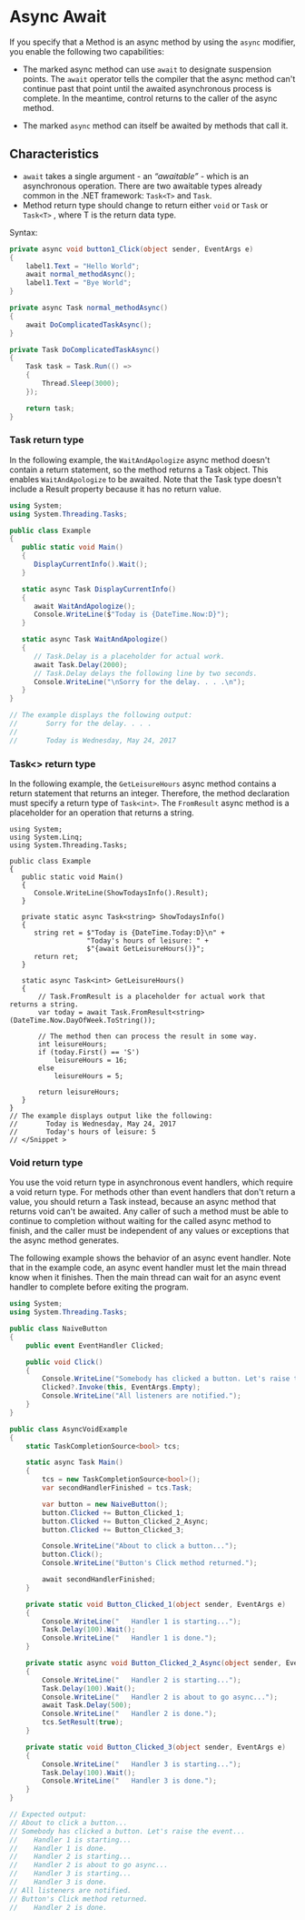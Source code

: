 # Async Await

If you specify that a Method is an async method by using the `async` modifier, you enable the following two capabilities:

* The marked async method can use `await` to designate suspension points. The `await` operator tells the compiler that the async method can't continue past that point until the awaited asynchronous process is complete. In the meantime, control returns to the caller of the async method.

* The marked `async` method can itself be awaited by methods that call it.

## Characteristics

* `await` takes a single argument - an *“awaitable”* - which is an asynchronous operation. There are two awaitable types already common in the .NET framework: `Task<T>` and `Task`.
* Method return type should change to return either `void` or `Task` or `Task<T>` , where T is the return data type.

Syntax:

```csharp
private async void button1_Click(object sender, EventArgs e)
{
    label1.Text = "Hello World";
    await normal_methodAsync();
    label1.Text = "Bye World";
}

private async Task normal_methodAsync()
{
    await DoComplicatedTaskAsync();
}

private Task DoComplicatedTaskAsync()
{
    Task task = Task.Run(() =>
    {
        Thread.Sleep(3000);
    });

    return task;
}
```

### Task return type

In the following example, the `WaitAndApologize` async method doesn't contain a return statement, so the method returns a Task object. This enables `WaitAndApologize` to be awaited. Note that the Task type doesn't include a Result property because it has no return value.

```csharp
using System;
using System.Threading.Tasks;

public class Example
{
   public static void Main()
   {
      DisplayCurrentInfo().Wait();
   }

   static async Task DisplayCurrentInfo()
   {
      await WaitAndApologize();
      Console.WriteLine($"Today is {DateTime.Now:D}");
   }

   static async Task WaitAndApologize()
   {
      // Task.Delay is a placeholder for actual work.  
      await Task.Delay(2000);  
      // Task.Delay delays the following line by two seconds.  
      Console.WriteLine("\nSorry for the delay. . . .\n");  
   }
}

// The example displays the following output:
//       Sorry for the delay. . . .
//
//       Today is Wednesday, May 24, 2017
```

### Task<> return type

In the following example, the `GetLeisureHours` async method contains a return statement that returns an integer. Therefore, the method declaration must specify a return type of `Task<int>`. The `FromResult` async method is a placeholder for an operation that returns a string.

```Csharp
using System;
using System.Linq;
using System.Threading.Tasks;

public class Example
{
   public static void Main()
   {
      Console.WriteLine(ShowTodaysInfo().Result);
   }

   private static async Task<string> ShowTodaysInfo()
   {
      string ret = $"Today is {DateTime.Today:D}\n" +
                   "Today's hours of leisure: " +
                   $"{await GetLeisureHours()}";
      return ret;
   }

   static async Task<int> GetLeisureHours()
   {  
       // Task.FromResult is a placeholder for actual work that returns a string.
       var today = await Task.FromResult<string>(DateTime.Now.DayOfWeek.ToString());

       // The method then can process the result in some way.  
       int leisureHours;
       if (today.First() == 'S')
           leisureHours = 16;
       else  
           leisureHours = 5;

       return leisureHours;
   }  
}
// The example displays output like the following:
//       Today is Wednesday, May 24, 2017
//       Today's hours of leisure: 5
// </Snippet >
```

### Void return type

You use the void return type in asynchronous event handlers, which require a void return type. For methods other than event handlers that don't return a value, you should return a Task instead, because an async method that returns void can't be awaited. Any caller of such a method must be able to continue to completion without waiting for the called async method to finish, and the caller must be independent of any values or exceptions that the async method generates.

The following example shows the behavior of an async event handler. Note that in the example code, an async event handler must let the main thread know when it finishes. Then the main thread can wait for an async event handler to complete before exiting the program.

```csharp
using System;
using System.Threading.Tasks;

public class NaiveButton
{
    public event EventHandler Clicked;

    public void Click()
    {
        Console.WriteLine("Somebody has clicked a button. Let's raise the event...");
        Clicked?.Invoke(this, EventArgs.Empty);
        Console.WriteLine("All listeners are notified.");
    }
}

public class AsyncVoidExample
{
    static TaskCompletionSource<bool> tcs;

    static async Task Main()
    {
        tcs = new TaskCompletionSource<bool>();
        var secondHandlerFinished = tcs.Task;

        var button = new NaiveButton();
        button.Clicked += Button_Clicked_1;
        button.Clicked += Button_Clicked_2_Async;
        button.Clicked += Button_Clicked_3;

        Console.WriteLine("About to click a button...");
        button.Click();
        Console.WriteLine("Button's Click method returned.");

        await secondHandlerFinished;
    }

    private static void Button_Clicked_1(object sender, EventArgs e)
    {
        Console.WriteLine("   Handler 1 is starting...");
        Task.Delay(100).Wait();
        Console.WriteLine("   Handler 1 is done.");
    }

    private static async void Button_Clicked_2_Async(object sender, EventArgs e)
    {
        Console.WriteLine("   Handler 2 is starting...");
        Task.Delay(100).Wait();
        Console.WriteLine("   Handler 2 is about to go async...");
        await Task.Delay(500);
        Console.WriteLine("   Handler 2 is done.");
        tcs.SetResult(true);
    }

    private static void Button_Clicked_3(object sender, EventArgs e)
    {
        Console.WriteLine("   Handler 3 is starting...");
        Task.Delay(100).Wait();
        Console.WriteLine("   Handler 3 is done.");
    }
}

// Expected output:
// About to click a button...
// Somebody has clicked a button. Let's raise the event...
//    Handler 1 is starting...
//    Handler 1 is done.
//    Handler 2 is starting...
//    Handler 2 is about to go async...
//    Handler 3 is starting...
//    Handler 3 is done.
// All listeners are notified.
// Button's Click method returned.
//    Handler 2 is done.
```